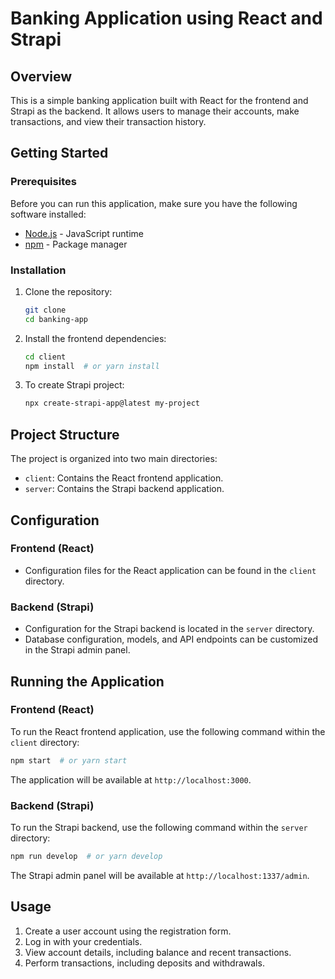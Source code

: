 # Banking Application using React and Strapi

## Overview

This is a simple banking application built with React for the frontend and Strapi as the backend. It allows users to manage their accounts, make transactions, and view their transaction history.

## Getting Started

### Prerequisites

Before you can run this application, make sure you have the following software installed:

- [Node.js](https://nodejs.org/) - JavaScript runtime
- [npm](https://www.npmjs.com/) - Package manager

### Installation

1. Clone the repository:

   ```bash
   git clone 
   cd banking-app
   ```

2. Install the frontend dependencies:

   ```bash
   cd client
   npm install  # or yarn install
   ```

3. To create Strapi project:


   ```bash
   npx create-strapi-app@latest my-project
   ```

## Project Structure

The project is organized into two main directories:

- `client`: Contains the React frontend application.
- `server`: Contains the Strapi backend application.

## Configuration

### Frontend (React)

- Configuration files for the React application can be found in the `client` directory.

### Backend (Strapi)

- Configuration for the Strapi backend is located in the `server` directory.
- Database configuration, models, and API endpoints can be customized in the Strapi admin panel.

## Running the Application

### Frontend (React)

To run the React frontend application, use the following command within the `client` directory:

```bash
npm start  # or yarn start
```

The application will be available at `http://localhost:3000`.

### Backend (Strapi)

To run the Strapi backend, use the following command within the `server` directory:

```bash
npm run develop  # or yarn develop
```

The Strapi admin panel will be available at `http://localhost:1337/admin`.

## Usage

1. Create a user account using the registration form.
2. Log in with your credentials.
3. View account details, including balance and recent transactions.
4. Perform transactions, including deposits and withdrawals.

